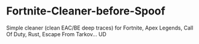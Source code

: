 # Fortnite-Cleaner-before-Spoof
Simple cleaner (clean EAC/BE deep traces) for Fortnite, Apex Legends, Call Of Duty, Rust, Escape From Tarkov... UD







































